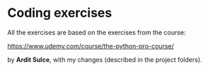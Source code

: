 # Coding exercises

All the exercises are based on the exercises from the course:

https://www.udemy.com/course/the-python-pro-course/

by **Ardit Sulce**, with my changes (described in the project folders).
